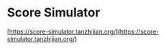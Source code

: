# Score Simulator

[https://score-simulator.tanzhijian.org/](https://score-simulator.tanzhijian.org/)
